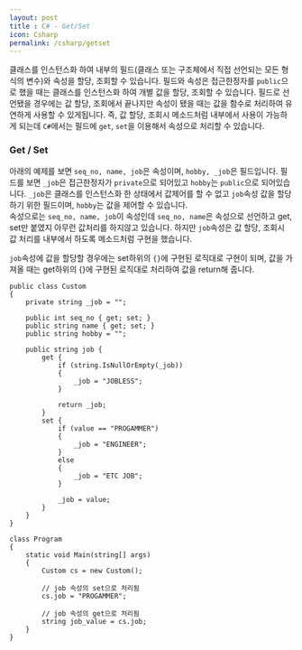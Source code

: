 ```yaml
---
layout: post
title : C# - Get/Set
icon: Csharp
permalink: /csharp/getset
---
```


클래스를 인스턴스화 하여 내부의 필드(클래스 또는 구조체에서 직접 선언되는 모든 형식의 변수)와 속성을 할당, 조회할 수 있습니다. 필드와 속성은 접근한정자를 `public`으로 했을 때는 클래스를 인스턴스화 하여 개별 값을 할당, 조회할 수 있습니다. 필드로 선언됐을 경우에는 값 할당, 조회에서 끝나지만 속성이 됐을 때는 값을 함수로 처리하여 유연하게 사용할 수 있게됩니다. 즉, 값 할당, 조회시 메소드처럼 내부에서 사용이 가능하게 되는데 `C#`에서는 필드에 `get`, `set`을 이용해서 속성으로 처리할 수 있습니다.

### Get / Set

아래의 예제를 보면 `seq_no, name, job`은 속성이며, `hobby, _job`은 필드입니다. 필드를 보면 `_job`은 접근한정자가 `private`으로 되어있고 `hobby`는 `public`으로 되어있습니다. `_job`은 클래스를 인스턴스화 한 상태에서 값제어를 할 수 없고 `job`속성 값을 할당하기 위한 필드이며, `hobby`는 값을 제어할 수 있습니다.  
속성으로는 `seq_no, name, job`이 속성인데 `seq_no, name`은 속성으로 선언하고 get, set만 붙였지 아무런 값처리를 하지않고 있습니다. 하지만 `job`속성은 값 할당, 조회시 값 처리를 내부에서 하도록 메소드처럼 구현을 했습니다.

`job`속성에 값을 할당할 경우에는 set하위의 `{}`에 구현된 로직대로 구현이 되며, 값을 가져올 때는 get하위의 {}에 구현된 로직대로 처리하여 값을 return해 줍니다.

```Csharp
public class Custom
{
    private string _job = "";

    public int seq_no { get; set; }
    public string name { get; set; }
    public string hobby = "";

    public string job {
        get {
            if (string.IsNullOrEmpty(_job))
            {
                _job = "JOBLESS";
            }

            return _job;
        }
        set {
            if (value == "PROGAMMER")
            {
                _job = "ENGINEER";
            }
            else
            {
                _job = "ETC JOB";
            }

            _job = value;
        }
    }
}

class Program
{
    static void Main(string[] args)
    {
        Custom cs = new Custom();

        // job 속성의 set으로 처리됨
        cs.job = "PROGAMMER";

        // job 속성의 get으로 처리됨
        string job_value = cs.job;
    }
}
```

